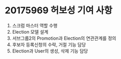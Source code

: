 # 20175969 허보성 기여 사항

1. 스크럼 마스터 역할 수행
2. Election 모델 설계
3. 서브그룹2의 Promotion과 Election의 연관관계를 정의
4. 후보자 등록신청의 수락, 거절 기능 담당
5. Election과 User의 생성, 삭제 기능 담당